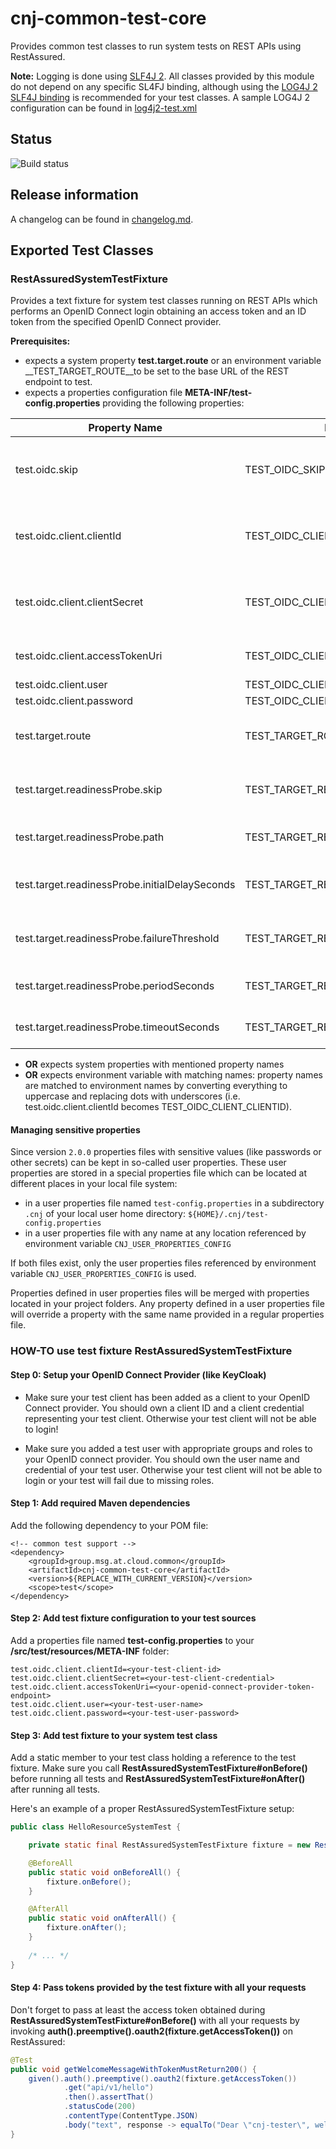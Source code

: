 # cnj-common-test-core

Provides common test classes to run system tests on REST APIs using RestAssured.

__Note:__ Logging is done using [SLF4J 2](http://www.slf4j.org/index.html). All classes provided by this module do not depend on any specific SL4FJ binding, 
although using the [LOG4J 2 SLF4J binding](https://logging.apache.org/log4j/2.0/log4j-slf4j-impl/index.html) is recommended for your test classes. A sample LOG4J 2 configuration can be found in 
[log4j2-test.xml](src/test/resources/log4j2-test.xml) 

## Status

![Build status](https://codebuild.eu-west-1.amazonaws.com/badges?uuid=eyJlbmNyeXB0ZWREYXRhIjoicit4ZDk3Y0VoK05xVWpMSU1yaDBKRE1ma0dITVNsSjJ6SnJmVGcwVGcxb2UyOVlkeldQdzRaUzJpZC8zSGcxUGMveEJxTll2dkNKb1lScnFidmwvMVdrPSIsIml2UGFyYW1ldGVyU3BlYyI6Ii9FUlY2cnFMditzVU1WOXMiLCJtYXRlcmlhbFNldFNlcmlhbCI6MX0%3D&branch=main)

## Release information

A changelog can be found in [changelog.md](changelog.md).

## Exported Test Classes

### RestAssuredSystemTestFixture

Provides a text fixture for system test classes running on REST APIs which performs an OpenID Connect login obtaining an 
access token and an ID token from the specified OpenID Connect provider.

__Prerequisites:__
* expects a system property __test.target.route__ or an environment variable __TEST_TARGET_ROUTE__to be set to the base URL of the REST endpoint to test.
* expects a properties configuration file __META-INF/test-config.properties__ providing the following properties:

| Property Name                                  | Environment Variable Name                         | Type   | Mandatory? | Description                                                                                                            |
|------------------------------------------------|---------------------------------------------------|--------|------------|------------------------------------------------------------------------------------------------------------------------|
| test.oidc.skip                                 | TEST_OIDC_SKIP                                    | bool   |            | true, if OpenID Connect authentication should be skipped and test.oidc.* properties are not specified (default: false) |
| test.oidc.client.clientId                      | TEST_OIDC_CLIENT_CLIENT_ID                        | string | x          | OpenID client ID; must match the unique identifier of a registered client on an OpenID Connect provider                |
| test.oidc.client.clientSecret                  | TEST_OIDC_CLIENT_CLIENT_SECRET                    | string | x          | OpenID client credentials; must match the credentials of a registered client on an OpenID Connect provider             |
| test.oidc.client.accessTokenUri                | TEST_OIDC_CLIENT_ACCESS_TOKEN_URI                 | string | x          | Target URI of the token endpoint provided by an OpenID Connect provider                                                |
| test.oidc.client.user                          | TEST_OIDC_CLIENT_USER                             | string | x          | test user name                                                                                                         |
| test.oidc.client.password                      | TEST_OIDC_CLIENT_PASSWORD                         | string | x          | test user credentials                                                                                                  |
| test.target.route                              | TEST_TARGET_ROUTE                                 | string | x          | target route URL to the application under test (just scheme + hostname + port without path)                            |
| test.target.readinessProbe.skip                | TEST_TARGET_READINESS_PROBE_SKIP                  | bool   |            | true, if application should not be checked for readiness; otherwise false (default: false)                             |
| test.target.readinessProbe.path                | TEST_TARGET_READINESS_PROBE_PATH                  | string |            | path of the readiness probe endpoint (default: /api/v1/probes/readiness)                                               |
| test.target.readinessProbe.initialDelaySeconds | TEST_TARGET_READINESS_PROBE_INITIAL_DELAY_SECONDS | int    |            | number of seconds to wait before checking readiness probe (default: 10)                                                |
| test.target.readinessProbe.failureThreshold    | TEST_TARGET_READINESS_PROBE_FAILURE_THRESHOLD     | int    |            | number of retries before an application is assumed to be unhealthy (default: 3)                                        |
| test.target.readinessProbe.periodSeconds       | TEST_TARGET_READINESS_PROBE_PERIOD_SECONDS        | int    |            | number of seconds to wait between retries (default: 10)                                                                |
| test.target.readinessProbe.timeoutSeconds      | TEST_TARGET_READINESS_PROBE_TIMEOUT_SECONDS       | int    |            | number of seconds a readiness check may last (default: 1)                                                              |

* __OR__ expects system properties with mentioned property names
* __OR__ expects environment variable with matching names: property names are matched to environment names by converting everything to uppercase and replacing dots with underscores (i.e. test.oidc.client.clientId becomes TEST_OIDC_CLIENT_CLIENTID).

#### Managing sensitive properties

Since version `2.0.0` properties files with sensitive values (like passwords or other secrets) can be kept in
so-called user properties. These user properties are stored in a special properties file which can be located
at different places in your local file system:

* in a user properties file named `test-config.properties` in a subdirectory `.cnj` of your local user home directory: `${HOME}/.cnj/test-config.properties`   
* in a user properties file with any name at any location referenced by environment variable `CNJ_USER_PROPERTIES_CONFIG`

If both files exist, only the user properties files referenced by environment variable `CNJ_USER_PROPERTIES_CONFIG`
is used.

Properties defined in user properties files will be merged with properties located in your project folders. Any
property defined in a user properties file will override a property with the same name provided in a regular
properties file.

### HOW-TO use test fixture RestAssuredSystemTestFixture

#### Step 0: Setup your OpenID Connect Provider (like KeyCloak)

* Make sure your test client has been added as a client to your OpenID Connect provider. 
You should own a client ID and a client credential representing your test client. 
Otherwise your test client will not be able to login!

* Make sure you added a test user with appropriate groups and roles to your OpenID connect provider. 
You should own the user name and credential of your test user.
Otherwise your test client will not be able to login or your test will fail due to missing roles.

#### Step 1: Add required Maven dependencies

Add the following dependency to your POM file:

``` 
<!-- common test support -->
<dependency>
    <groupId>group.msg.at.cloud.common</groupId>
    <artifactId>cnj-common-test-core</artifactId>
    <version>${REPLACE_WITH_CURRENT_VERSION}</version>
    <scope>test</scope>
</dependency>
```

#### Step 2: Add test fixture configuration to your test sources

Add a properties file named __test-config.properties__ to your __/src/test/resources/META-INF__ folder:

``` 
test.oidc.client.clientId=<your-test-client-id>
test.oidc.client.clientSecret=<your-test-client-credential>
test.oidc.client.accessTokenUri=<your-openid-connect-provider-token-endpoint>
test.oidc.client.user=<your-test-user-name>
test.oidc.client.password=<your-test-user-password>
```

#### Step 3: Add test fixture to your system test class

Add a static member to your test class holding a reference to the test fixture. 
Make sure you call __RestAssuredSystemTestFixture#onBefore()__ before running all tests and 
__RestAssuredSystemTestFixture#onAfter()__ after running all tests.

Here's an example of a proper RestAssuredSystemTestFixture setup: 

```java 
public class HelloResourceSystemTest {

    private static final RestAssuredSystemTestFixture fixture = new RestAssuredSystemTestFixture();

    @BeforeAll
    public static void onBeforeAll() {
        fixture.onBefore();
    }

    @AfterAll
    public static void onAfterAll() {
        fixture.onAfter();
    }
    
    /* ... */
}
```

#### Step 4: Pass tokens provided by the test fixture with all your requests

Don't forget to pass at least the access token obtained during __RestAssuredSystemTestFixture#onBefore()__ with all your
requests by invoking __auth().preemptive().oauth2(fixture.getAccessToken())__ on RestAssured:

```java 
@Test
public void getWelcomeMessageWithTokenMustReturn200() {
    given().auth().preemptive().oauth2(fixture.getAccessToken())
            .get("api/v1/hello")
            .then().assertThat()
            .statusCode(200)
            .contentType(ContentType.JSON)
            .body("text", response -> equalTo("Dear \"cnj-tester\", welcome to a cloud native java application protected by OpenID Connect"));
}
```


